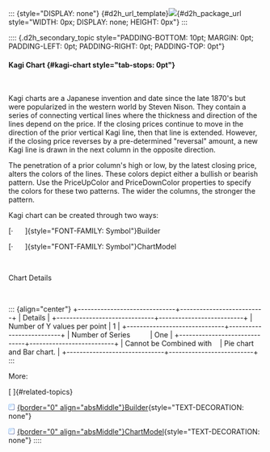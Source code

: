 ::: {style="DISPLAY: none"}
[](ms-xhelp:///?Id=d2h_url_template){#d2h_url_template}![](!package_url!){#d2h_package_url style="WIDTH: 0px; DISPLAY: none; HEIGHT: 0px"}
:::

:::: {.d2h_secondary_topic style="PADDING-BOTTOM: 10pt; MARGIN: 0pt; PADDING-LEFT: 0pt; PADDING-RIGHT: 0pt; PADDING-TOP: 0pt"}
#### Kagi Chart {#kagi-chart style="tab-stops: 0pt"}

 

Kagi charts are a Japanese invention and date since the late 1870\'s but were popularized in the western world by Steven Nison. They contain a series of connecting vertical lines where the thickness and direction of the lines depend on the price. If the closing prices continue to move in the direction of the prior vertical Kagi line, then that line is extended. However, if the closing price reverses by a pre-determined \"reversal\" amount, a new Kagi line is drawn in the next column in the opposite direction.

The penetration of a prior column\'s high or low, by the latest closing price, alters the colors of the lines. These colors depict either a bullish or bearish pattern. Use the PriceUpColor and PriceDownColor properties to specify the colors for these two patterns. The wider the columns, the stronger the pattern.

Kagi chart can be created through two ways:

[·      ]{style="FONT-FAMILY: Symbol"}Builder

[·      ]{style="FONT-FAMILY: Symbol"}ChartModel

 

Chart Details

 

::: {align="center"}
+------------------------------+--------------------------+
| Details                                                 |
+------------------------------+--------------------------+
| Number of Y values per point | 1                        |
+------------------------------+--------------------------+
| Number of Series             | One                      |
+------------------------------+--------------------------+
| Cannot be Combined with      | Pie chart and Bar chart. |
+------------------------------+--------------------------+
:::

More:

[ ]{#related-topics}

[![](button.gif){border="0" align="absMiddle"}Builder](ms-xhelp:///?Id=01d2c63b-2d72-4f3e-80c2-34f54d00b44a){style="TEXT-DECORATION: none"}

[![](button.gif){border="0" align="absMiddle"}ChartModel](ms-xhelp:///?Id=e5b39500-d4b8-49e6-9185-f7c39a0fa3e1){style="TEXT-DECORATION: none"}
::::
